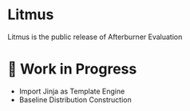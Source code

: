 # Litmus
Litmus is the public release of Afterburner Evaluation

# 🚧 Work in Progress
- Import Jinja as Template Engine
- Baseline Distribution Construction